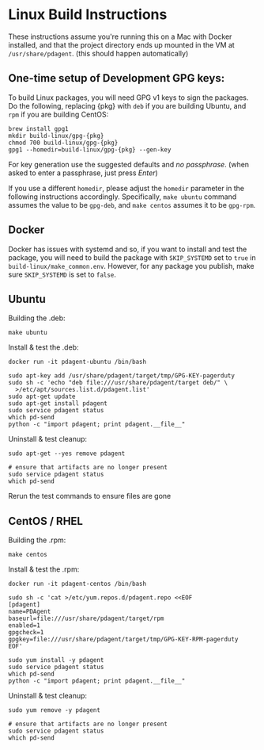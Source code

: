 # Linux Build Instructions

These instructions assume you're running this on a Mac with Docker installed,
and that the project directory ends up mounted in the VM at
`/usr/share/pdagent`. (this should happen automatically)

## One-time setup of Development GPG keys:

To build Linux packages, you will need GPG v1 keys to sign the packages.  Do the following, replacing {pkg} with `deb` if you are building Ubuntu, and `rpm` if you are building CentOS:

```
brew install gpg1
mkdir build-linux/gpg-{pkg}
chmod 700 build-linux/gpg-{pkg}
gpg1 --homedir=build-linux/gpg-{pkg} --gen-key
```

For key generation use the suggested defaults and *no passphrase*. (when
asked to enter a passphrase, just press *Enter*)

If you use a different `homedir`, please adjust the `homedir` parameter in
the following instructions accordingly. Specifically,  `make ubuntu` command assumes the value to be `gpg-deb`, and `make centos` assumes it to be `gpg-rpm`.

## Docker

Docker has issues with systemd and so, if you want to install and test the package, you will need to build the package with `SKIP_SYSTEMD` set to `true` in `build-linux/make_common.env`. However, for any package you publish, make sure `SKIP_SYSTEMD` is set to `false`.

## Ubuntu

Building the .deb:

```
make ubuntu
```

Install & test the .deb:
```
docker run -it pdagent-ubuntu /bin/bash

sudo apt-key add /usr/share/pdagent/target/tmp/GPG-KEY-pagerduty
sudo sh -c 'echo "deb file:///usr/share/pdagent/target deb/" \
  >/etc/apt/sources.list.d/pdagent.list'
sudo apt-get update
sudo apt-get install pdagent
sudo service pdagent status
which pd-send
python -c "import pdagent; print pdagent.__file__"
```

Uninstall & test cleanup:
```
sudo apt-get --yes remove pdagent

# ensure that artifacts are no longer present
sudo service pdagent status
which pd-send
```

Rerun the test commands to ensure files are gone

## CentOS / RHEL

Building the .rpm:
```
make centos
```

Install & test the .rpm:
```
docker run -it pdagent-centos /bin/bash

sudo sh -c 'cat >/etc/yum.repos.d/pdagent.repo <<EOF
[pdagent]
name=PDAgent
baseurl=file:///usr/share/pdagent/target/rpm
enabled=1
gpgcheck=1
gpgkey=file:///usr/share/pdagent/target/tmp/GPG-KEY-RPM-pagerduty
EOF'

sudo yum install -y pdagent
sudo service pdagent status
which pd-send
python -c "import pdagent; print pdagent.__file__"
```

Uninstall & test cleanup:
```
sudo yum remove -y pdagent

# ensure that artifacts are no longer present
sudo service pdagent status
which pd-send
```
